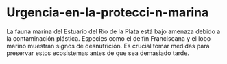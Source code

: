 # Urgencia-en-la-protecci-n-marina
La fauna marina del Estuario del Río de la Plata está bajo amenaza debido a la contaminación plástica. Especies como el delfín Franciscana y el lobo marino muestran signos de desnutrición. Es crucial tomar medidas para preservar estos ecosistemas antes de que sea demasiado tarde.
